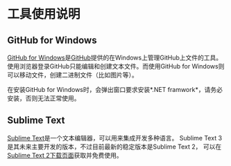 # 工具使用说明

## GitHub for Windows

[GitHub for Windows](https://windows.github.com)是[GitHub](https://github.com)提供的在Windows上管理GitHub上文件的工具。使用浏览器登录GitHub只能编辑和创建文本文件。而使用GitHub for Windows则可以移动文件，创建二进制文件（比如图片等）。

在安装GitHub for Windows时，会弹出窗口要求安装*.NET framwork*，请务必安装，否则无法正常使用。


## Sublime Text

[Sublime Text](http://www.sublimetext.com/)是一个文本编辑器，可以用来集成开发多种语言。
Sublime Text 3是其未来主要开发的版本，不过目前最新的稳定版本是Sublime Text 2，
可以在[Sublime Text 2下载页面](http://www.sublimetext.com/2)获取并免费使用。
